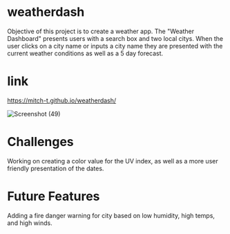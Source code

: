 # weatherdash
Objective of this project is to create a weather app. The "Weather Dashboard" presents users with a search box
and two local citys. When the user clicks on a city name or inputs a city name they are presented
with the current weather conditions as well as a 5 day forecast. 

 # link
 https://mitch-t.github.io/weatherdash/

![Screenshot (49)](https://user-images.githubusercontent.com/66184450/93535591-1c643e00-f8fc-11ea-9637-f3c2d5dc19f7.png)

# Challenges
 Working on creating a color value for the UV index, as well as a more user friendly presentation of the dates.
 
 # Future Features
 Adding a fire danger warning for city based on low humidity, high temps, and high winds.
 

